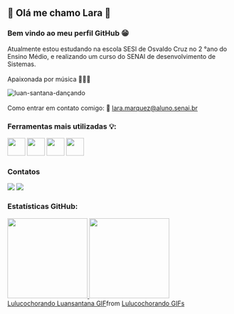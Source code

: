 
<!--
**lara-segatello/lara-segatello** is a ✨ _special_ ✨ repository because its `README.md` (this file) appears on your GitHub profile.

Here are some ideas to get you started:

- 🔭 I’m currently working on ...
- 🌱 I’m currently learning ...
- 👯 I’m looking to collaborate on ...
- 🤔 I’m looking for help with ...
- 💬 Ask me about ...
- 📫 How to reach me: ...
- 😄 Pronouns: ...
- ⚡ Fun fact: ...
-->
## 🙌 Olá me chamo Lara 🙌
### Bem vindo ao meu perfil GitHub 😁 
Atualmente estou estudando na escola SESI de Osvaldo Cruz no 2 °ano do Ensino Médio, e realizando um curso do SENAI de desenvolvimento de Sistemas. 
<br></br> 
Apaixonada por música 🎹🎶🎵

![luan-santana-dançando](https://github.com/user-attachments/assets/9d961461-68a4-46d5-8638-a66c183e2bbc)
<br></br> 
Como entrar em contato comigo: 📩 lara.marquez@aluno.senai.br


### Ferramentas mais utilizadas 💡:

<p align="left">
<img src="https://cdn.jsdelivr.net/gh/devicons/devicon@latest/icons/git/git-original.svg" width="40" height="40"/>
<img src="https://cdn.jsdelivr.net/gh/devicons/devicon@latest/icons/html5/html5-original.svg" width="40" height="40"/>
<img src="https://cdn.jsdelivr.net/gh/devicons/devicon@latest/icons/python/python-original.svg" width="40" height="40"/>
<img src="https://cdn.jsdelivr.net/gh/devicons/devicon@latest/icons/vscode/vscode-original.svg" width="40" height="40" />
</p>

### Contatos 
<div>
  <a href = "https://www.instagram.com/lara_segatello/" target="_blank"><img loading="lazy" src="https://img.shields.io/badge/-Instagram-%23E4405F?style=for-the-badge&logo=instagram&logoColor=white" target="_blank"></a>
  <a href = "https://mail.google.com/mail/u/0/#inbox"><img loading="lazy" src="https://img.shields.io/badge/Gmail-D14836?style=for-the-badge&logo=gmail&logoColor=white" target="_blank"></a>
</div>

### Estatísticas GitHub:
<div>
<a href="https://github.com/lara-segatello">
<img loading="lazy" height="180em" src="https://github-readme-stats.vercel.app/api/top-langs/?username=lara-segatello&layout=compact&langs_count=7&theme=dracula"/>
<img loading="lazy" height="180em" src="https://github-readme-stats.vercel.app/api?username=lara-segatello&show_icons=true&theme=dracula&include_all_commits=true&count_private=true"/>
</div>

<!--avatar -->
<div class="tenor-gif-embed" data-postid="13926288224701120626" data-share-method="host" data-aspect-ratio="1.46296" data-width="100%"><a href="https://tenor.com/view/lulucochorando-luansantana-gif-13926288224701120626">Lulucochorando Luansantana GIF</a>from <a href="https://tenor.com/search/lulucochorando-gifs">Lulucochorando GIFs</a></div> <script type="text/javascript" async src="https://tenor.com/embed.js"></script>
